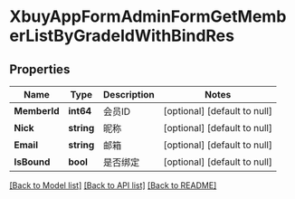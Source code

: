 # XbuyAppFormAdminFormGetMemberListByGradeIdWithBindRes

## Properties
Name | Type | Description | Notes
------------ | ------------- | ------------- | -------------
**MemberId** | **int64** | 会员ID | [optional] [default to null]
**Nick** | **string** | 昵称 | [optional] [default to null]
**Email** | **string** | 邮箱 | [optional] [default to null]
**IsBound** | **bool** | 是否绑定 | [optional] [default to null]

[[Back to Model list]](../README.md#documentation-for-models) [[Back to API list]](../README.md#documentation-for-api-endpoints) [[Back to README]](../README.md)

